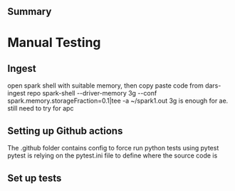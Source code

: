 ## Summary

# Manual Testing
## Ingest
open spark shell with suitable memory, then copy paste code from dars-ingest repo
spark-shell --driver-memory 3g --conf spark.memory.storageFraction=0.1|tee -a ~/spark1.out
3g is enough for ae. still need to try for apc

## Setting up Github actions
The .github folder contains config to force run python tests using pytest
pytest is relying on the pytest.ini file to define where the source code is

## Set up tests

